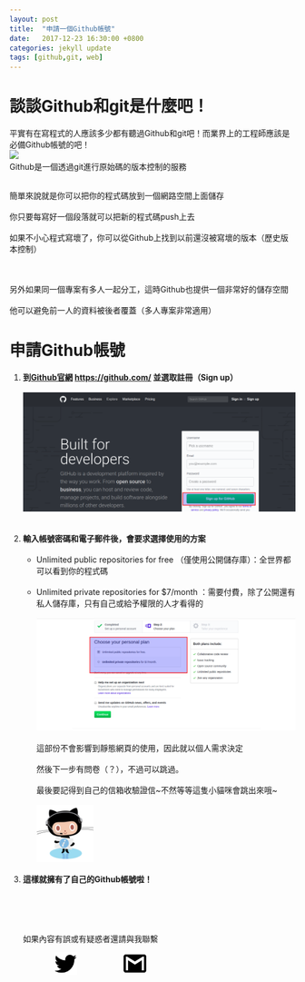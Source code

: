 ```yaml
---
layout: post
title:  "申請一個Github帳號"
date:   2017-12-23 16:30:00 +0800
categories: jekyll update
tags: [github,git, web]
---
```

# 談談Github和git是什麼吧！
平實有在寫程式的人應該多少都有聽過Github和git吧！而業界上的工程師應該是必備Github帳號的吧！<br>
<img src="https://sunlightmedia.org/wp-content/uploads/2017/02/github-bb449e0ffbacbcb7f9c703db85b1cf0b.png"><br>
Github是一個透過git進行原始碼的版本控制的服務<br><br>
<!-- more -->
簡單來說就是你可以把你的程式碼放到一個網路空間上面儲存<br><br>
你只要每寫好一個段落就可以把新的程式碼push上去<br><br>
如果不小心程式寫壞了，你可以從Github上找到以前還沒被寫壞的版本（歷史版本控制）<br><br><br><br>
另外如果同一個專案有多人一起分工，這時Github也提供一個非常好的儲存空間<br><br>
他可以避免前一人的資料被後者覆蓋（多人專案非常適用）

# 申請Github帳號
1. **到[Github官網](https://github.com/) https://github.com/ 並選取註冊（Sign up）**<br><br>
	<a href="/images/1_4.png" >
<img src ="/images/1_1.png"></a><br><br><br>
2. **輸入帳號密碼和電子郵件後，會要求選擇使用的方案**<BR><BR>
	* Unlimited public repositories for free （僅使用公開儲存庫）：全世界都可以看到你的程式碼<BR><BR>
	* Unlimited private repositories for $7/month ：需要付費，除了公開還有私人儲存庫，只有自己或給予權限的人才看得的<br><br>
		<a href="/images/1_4.png" >
<img src = "/images/1_2.png"></a><br><br>
這部份不會影響到靜態網頁的使用，因此就以個人需求決定<br><br>
然後下一步有問卷（？），不過可以跳過。<br><br>
最後要記得到自己的信箱收驗證信~不然等等這隻小貓咪會跳出來哦~<br><br>
<img src = "/images/1_3.jpg" width="100" ><br><br>
3. **這樣就擁有了自己的Github帳號啦！**<br><br><br><br><br><br>
如果內容有誤或有疑惑者還請與我聯繫<br>

&nbsp;&nbsp;&nbsp;&nbsp;&nbsp;&nbsp;&nbsp;&nbsp;&nbsp;&nbsp;&nbsp;&nbsp;&nbsp;&nbsp;&nbsp;&nbsp;&nbsp;&nbsp;&nbsp;
<a href="https://twitter.com/sone900227"><img src="/images/twitter_icon.png" width="40" height="40"></a>
&nbsp;&nbsp;&nbsp;&nbsp;&nbsp;&nbsp;&nbsp;&nbsp;&nbsp;&nbsp;&nbsp;&nbsp;&nbsp;&nbsp;&nbsp;&nbsp;&nbsp;&nbsp;&nbsp;
<a href="mailto:levi900227@gmail.com"><img src="/images/Gmail_Icon.png" width="40" height="40">






